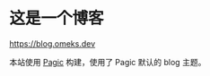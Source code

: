 # 这是一个博客

https://blog.omeks.dev

本站使用 [Pagic](https://github.com/xcatliu/pagic) 构建，使用了 Pagic 默认的 blog 主题。